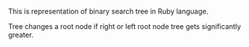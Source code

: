 This is representation of binary search tree in Ruby language.

Tree changes a root node if right or left root node tree gets significantly greater.
